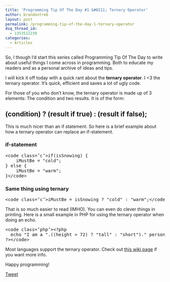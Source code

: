```yaml
---
title: 'Programming Tip Of The Day #1 &#8211; Ternary Operator'
author: brandontreb
layout: post
permalink: /programming-tip-of-the-day-1-ternary-operator
dsq_thread_id:
  - 1353512239
categories:
  - Articles
---
```

So, I though I&#8217;d start this series called Programming Tip Of The Day to write about useful things I come across in programming. Both to educate my readers and as a personal archive of ideas and tips.

I will kick it off today with a quick rant about the **ternary operator**. I <3 the ternary operator. It&#8217;s quick, efficient and saves a lot of ugly code.

For those of you who don&#8217;t know, the ternary operator is made up of 3 elements: The condition and two results. It is of the form:

## (condition) ? (result if true) : (result if false);

This is much nicer than an if statement. So here is a brief example about how a ternary operator can replace an if-statement.

### if-statement

<div>
  <pre>&lt;code class=’c’>if(isSnowing) {
    iMustBe = "cold";
} else {
    iMustBe = "warm";
}&lt;/code></pre>
</div>

### Same thing using ternary

<div>
  <pre>&lt;code class=’c’>iMustBe = isSnowing ? "cold" : "warm";&lt;/code></pre>
</div>

That is so much easier to read (IMHO). You can even do clever things in printing. Here is a small example in PHP for using the ternary operator when doing an echo.

<div>
  <pre>&lt;code class=’php’>&lt;?php
  echo "I am a ".((height &gt; 72) ? "tall" : "short")." person!";
?&gt;&lt;/code></pre>
</div>

Most languages support the ternary operator. Check out [this wiki page][1] if you want more info.

Happy programming!

<div style="">
  <a href="http://twitter.com/share" class="twitter-share-button" data-count="horizontal" data-text="Programming Tip Of The Day #1 - Ternary Operator" data-url="http://brandontreb.com/programming-tip-of-the-day-1-ternary-operator"  data-via="brandontreb" data-related="brandontreb:">Tweet</a>
</div>

 [1]: http://en.wikipedia.org/wiki/Ternary_operation